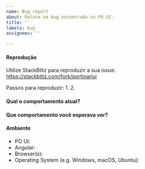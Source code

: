 ```yaml
---
name: Bug report
about: Relate um bug encontrado no PO UI.
title: ''
labels: bug
assignees: ''

---
```


#### Reprodução

Utilize StackBlitz para reproduzir a sua issue: https://stackblitz.com/fork/portinariui

Passos para reproduzir:
1. 
2. 

#### Qual o comportamento atual?


#### Que comportamento você esperava ver?


#### Ambiente

- PO UI:
- Angular:
- Browser(s):
- Operating System (e.g. Windows, macOS, Ubuntu):

